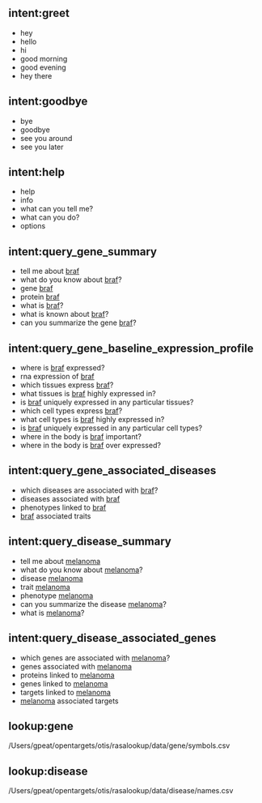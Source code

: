 ## intent:greet

- hey
- hello
- hi
- good morning
- good evening
- hey there

## intent:goodbye

- bye
- goodbye
- see you around
- see you later

## intent:help

- help
- info
- what can you tell me?
- what can you do?
- options

## intent:query_gene_summary

- tell me about [braf](gene)
- what do you know about [braf](gene)?
- gene [braf](gene)
- protein [braf](gene)
- what is [braf](gene)?
- what is known about [braf](gene)?
- can you summarize the gene [braf](gene)?

## intent:query_gene_baseline_expression_profile

- where is [braf](gene) expressed?
- rna expression of [braf](gene)
- which tissues express [braf](gene)?
- what tissues is [braf](gene) highly expressed in?
- is [braf](gene) uniquely expressed in any particular tissues?
- which cell types express [braf](gene)?
- what cell types is [braf](gene) highly expressed in?
- is [braf](gene) uniquely expressed in any particular cell types?
- where in the body is [braf](gene) important?
- where in the body is [braf](gene) over expressed?

## intent:query_gene_associated_diseases

- which diseases are associated with [braf](gene)?
- diseases associated with [braf](gene)
- phenotypes linked to [braf](gene)
- [braf](gene) associated traits

## intent:query_disease_summary

- tell me about [melanoma](disease)
- what do you know about [melanoma](disease)?
- disease [melanoma](disease)
- trait [melanoma](disease)
- phenotype [melanoma](disease)
- can you summarize the disease [melanoma](disease)?
- what is [melanoma](disease)?

## intent:query_disease_associated_genes

- which genes are associated with [melanoma](disease)?
- genes associated with [melanoma](disease)
- proteins linked to [melanoma](disease)
- genes linked to [melanoma](disease)
- targets linked to [melanoma](disease)
- [melanoma](disease) associated targets

## lookup:gene

/Users/gpeat/opentargets/otis/rasalookup/data/gene/symbols.csv

## lookup:disease

/Users/gpeat/opentargets/otis/rasalookup/data/disease/names.csv
